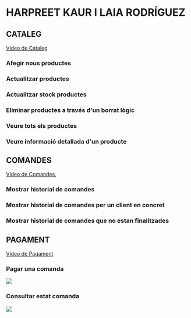 # HARPREET KAUR I LAIA RODRÍGUEZ

## CATALEG
<a href="">Video de Cataleg</a>

### Afegir nous productes

### Actualitzar productes

### Actualitzar stock productes

### Eliminar productes a través d'un borrat lògic

### Veure tots els productes

### Veure informació detallada d'un producte

## COMANDES

<a href="">Vídeo de Comandes</a>,

### Mostrar historial de comandes

### Mostrar historial de comandes per un client en concret

### Mostrar historial de comandes que no estan finalitzades

## PAGAMENT

<a href="https://drive.google.com/file/d/1ymmiB2A0zqKDmGfd_jVUCP3roERlGAJz/view?usp=sharing">Vídeo de Pagament</a>

### Pagar una comanda
<img src="https://i.imgur.com/L2pyMuq.png">

### Consultar estat comanda
<img src="https://i.imgur.com/lZknwe7.png">
